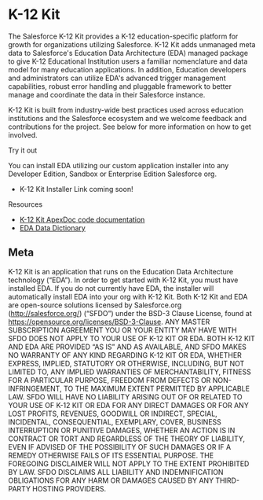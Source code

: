 # K-12 Kit

The Salesforce K-12 Kit provides a K-12 education-specific platform for growth for organizations utilizing Salesforce. K-12 Kit adds unmanaged meta data to Salesforce's Education Data Architecture (EDA) managed package to give K-12 Educational Institution users a familiar nomenclature and data model for many education applications. In addition, Education developers and administrators can utilize EDA's advanced trigger management capabilities, robust error handling and pluggable framework to better manage and coordinate the data in their Salesforce instance.

K-12 Kit is built from industry-wide best practices used across education institutions and the Salesforce ecosystem and we welcome feedback and contributions for the project. See below for more information on how to get involved.

Try it out

You can install EDA utilizing our custom application installer into any Developer Edition, Sandbox or Enterprise Edition Salesforce org.

* K-12 Kit Installer Link coming soon!

Resources

* <a href="http://developer.salesforce.org/EDA/ApexDocumentation/" target="_blank">K-12 Kit ApexDoc code documentation</a>
* <a href="https://salesforce.quip.com/cAJzAnydf6gp" target="_blank">EDA Data Dictionary</a>

## Meta

K-12 Kit is an application that runs on the Education Data Architecture technology (“EDA”). In order to get started with K-12 Kit, you must have installed EDA. If you do not currently have EDA, the installer will automatically install EDA into your org with K-12 Kit. Both K-12 Kit and EDA are open-source solutions licensed by Salesforce.org (http://salesforce.org/) (“SFDO”) under the BSD-3 Clause License, found at https://opensource.org/licenses/BSD-3-Clause. ANY MASTER SUBSCRIPTION AGREEMENT YOU OR YOUR ENTITY MAY HAVE WITH SFDO DOES NOT APPLY TO YOUR USE OF K-12 KIT OR EDA. BOTH K-12 KIT AND EDA ARE PROVIDED “AS IS” AND AS AVAILABLE, AND SFDO MAKES NO WARRANTY OF ANY KIND REGARDING K-12 KIT OR EDA, WHETHER EXPRESS, IMPLIED, STATUTORY OR OTHERWISE, INCLUDING, BUT NOT LIMITED TO, ANY IMPLIED WARRANTIES OF MERCHANTABILITY, FITNESS FOR A PARTICULAR PURPOSE, FREEDOM FROM DEFECTS OR NON-INFRINGEMENT, TO THE MAXIMUM EXTENT PERMITTED BY APPLICABLE LAW.
SFDO WILL HAVE NO LIABILITY ARISING OUT OF OR RELATED TO YOUR USE OF K-12 KIT OR EDA FOR ANY DIRECT DAMAGES OR FOR ANY LOST PROFITS, REVENUES, GOODWILL OR INDIRECT, SPECIAL, INCIDENTAL, CONSEQUENTIAL, EXEMPLARY, COVER, BUSINESS INTERRUPTION OR PUNITIVE DAMAGES, WHETHER AN ACTION IS IN CONTRACT OR TORT AND REGARDLESS OF THE THEORY OF LIABILITY, EVEN IF ADVISED OF THE POSSIBILITY OF SUCH DAMAGES OR IF A REMEDY OTHERWISE FAILS OF ITS ESSENTIAL PURPOSE. THE FOREGOING DISCLAIMER WILL NOT APPLY TO THE EXTENT PROHIBITED BY LAW. SFDO DISCLAIMS ALL LIABILITY AND INDEMNIFICATION OBLIGATIONS FOR ANY HARM OR DAMAGES CAUSED BY ANY THIRD-PARTY HOSTING PROVIDERS.


